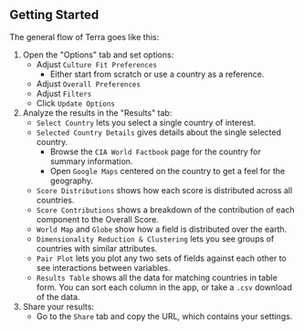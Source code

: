 ## Getting Started

The general flow of Terra goes like this:
1. Open the "Options" tab and set options:
    - Adjust `Culture Fit Preferences`
        - Either start from scratch or use a country as a reference.
    - Adjust `Overall Preferences`
    - Adjust `Filters`
    - Click `Update Options`
2. Analyze the results in the "Results" tab:
    - `Select Country` lets you select a single country of interest.
    - `Selected Country Details` gives details about the single selected country.
        - Browse the `CIA World Factbook` page for the country for summary information.
        - Open `Google Maps` centered on the country to get a feel for the geography.
    - `Score Distributions` shows how each score is distributed across all countries.
    - `Score Contributions` shows a breakdown of the contribution of each component to the Overall Score.
    - `World Map` and `Globe` show how a field is distributed over the earth.
    - `Dimensionality Reduction & Clustering` lets you see groups of countries with similar attributes.
    - `Pair Plot` lets you plot any two sets of fields against each other to see interactions between variables.
    - `Results Table` shows all the data for matching countries in table form. You can sort each column in the app, or take a `.csv` download of the data.
3. Share your results:
    - Go to the `Share` tab and copy the URL, which contains your settings.
